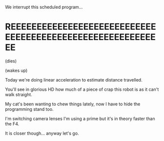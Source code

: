 We interrupt this scheduled program...

# REEEEEEEEEEEEEEEEEEEEEEEEEEEEEEEEEEEEEEEEEEEEEEEEEEEEEEEEEEE

(dies)

(wakes up)

Today we're doing linear acceleration to estimate distance travelled.

You'll see in glorious HD how much of a piece of crap this robot is as it can't walk straight.

My cat's been wanting to chew things lately, now I have to hide the programming stand too.

I'm switching camera lenses I'm using a prime but it's in theory faster than the F4.

It is closer though... anyway let's go.


